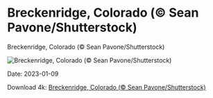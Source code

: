 # Breckenridge, Colorado (© Sean Pavone/Shutterstock)

Breckenridge, Colorado (© Sean Pavone/Shutterstock)

![Breckenridge, Colorado (© Sean Pavone/Shutterstock)](https://bing.com/th?id=OHR.Breckenridge_EN-US4460042968_UHD.jpg&w=1024&h=576)

Date: 2023-01-09

Download 4k: [Breckenridge, Colorado (© Sean Pavone/Shutterstock)](https://bing.com/th?id=OHR.Breckenridge_EN-US4460042968_UHD.jpg)


